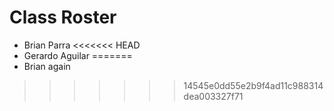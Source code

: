 # Class Roster
- Brian Parra
<<<<<<< HEAD
- Gerardo Aguilar
=======
- Brian again
>>>>>>> 14545e0dd55e2b9f4ad11c988314dea003327f71
